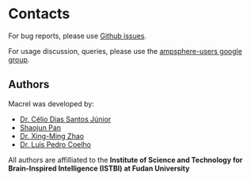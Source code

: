 # Contacts

For bug reports, please use [Github
issues](https://github.com/BigDataBiology/macrel).

For usage discussion, queries, please use the [ampsphere-users google
group](https://groups.google.com/g/ampsphere-users?pli=1).

## Authors

Macrel was developed by:

- [Dr. Célio Dias Santos Júnior](https://www.researchgate.net/profile/Celio_Santos_Junior)
- [Shaojun Pan](shaojun1997777@gmail.com)
- [Dr. Xing-Ming Zhao](http://comp-sysbio.org/members/intro_zxm.html)
- [Dr. Luis Pedro Coelho](http://luispedro.org/)

All authors are affilliated to the **Institute of Science and Technology for
Brain-Inspired Intelligence (ISTBI) at Fudan University**

